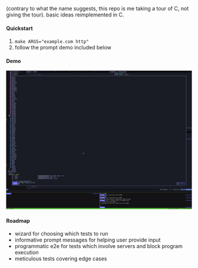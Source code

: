 (contrary to what the name suggests, this repo is me taking
a tour of C, not giving the tour). basic ideas reimplemented in C.

#### Quickstart
1. ```make ARGS="example.com http"```
2. follow the prompt demo included below

#### Demo
![demo](./docs/demo.gif)

#### Roadmap
- wizard for choosing which tests to run
- informative prompt messages for helping
  user provide input
- programmatic e2e for tests which involve
  servers and block program execution
- meticulous tests covering edge cases
